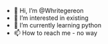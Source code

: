 - 👋 Hi, I’m @Whritegereon
- 👀 I’m interested in existing
- 🌱 I’m currently learning python
- 📫 How to reach me - no way

<!---
Whritegereon/Whritegereon is a ✨ special ✨ repository because its `README.md` (this file) appears on your GitHub profile.
You can click the Preview link to take a look at your changes.
--->
